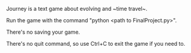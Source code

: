 Journey is a text game about evolving and \~time travel\~.

Run the game with the command "python \<path to FinalProject.py\>".

There's no saving your game.

There's no quit command, so use Ctrl+C to exit the game if you need to.
